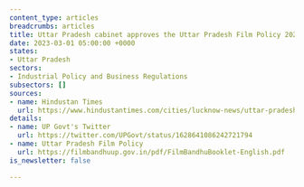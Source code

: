```yaml
---
content_type: articles
breadcrumbs: articles
title: Uttar Pradesh cabinet approves the Uttar Pradesh Film Policy 2023
date: 2023-03-01 05:00:00 +0000
states:
- Uttar Pradesh
sectors:
- Industrial Policy and Business Regulations
subsectors: []
sources:
- name: Hindustan Times
  url: https://www.hindustantimes.com/cities/lucknow-news/uttar-pradesh-cabinet-approves-new-up-film-policy-101677088928112.html
details:
- name: UP Govt's Twitter
  url: https://twitter.com/UPGovt/status/1628641086242721794
- name: Uttar Pradesh Film Policy
  url: https://filmbandhuup.gov.in/pdf/FilmBandhuBooklet-English.pdf
is_newsletter: false

---
```

